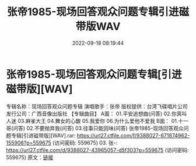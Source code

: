 ﻿---
title: 张帝1985-现场回答观众问题专辑引进磁带版WAV
date: 2022-09-18 08:19:44
categories: WAV车载音乐、镜像
tags: 华语中文
---
# 张帝1985-现场回答观众问题专辑[引进磁带版][WAV]

专辑名称：现场回答观众问题专辑
演唱歌手：张帝
版权提供：台湾飞碟唱片公司
发行公司：广西音像出版社
【专辑曲目】
A面：
01.平安追想曲(问答)
02.你真叫人迷
03.麻雀大王
04.舞女的心酸
05.我爱你
06.为什么爱他不爱我
B面：
01.十一哥(问答)
02.不要抛弃我(问答)
03.往事只能回味(问答)
张帝1985-现场回答观众问题专辑[引进磁带版][WAV].rar: https://url27.ctfile.com/f/9388027-671874962-155906?p=559675
(访问密码: 559675)
03. 张-: https://url27.ctfile.com/d/9388027-43965057-d5f303?p=559675
(访问密码: 559675)
原文：[链接](https://blog.sina.com.cn/s/blog_1647c7e7601030zgr.html)